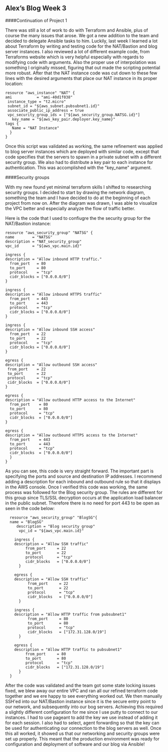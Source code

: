 ## Alex’s Blog Week 3

####Continuation of Project 1

There was still a lot of work to do with Terraform and Ansible, plus of course
the many issues that arose. We got a new addition to the team and decided to
delegate Ansible tasks to him. Luckily, last week I learned a lot about Terraform
by writing and testing code for the NAT/Bastion and blog server instances. I also
reviewed a lot of different example code, from Terraforms website which is very
helpful especially with regards to modifying code with arguments. Also the
proper use of interpolation was
something I originally missed, figuring that out made the scripting potential
more robust. After that the NAT instance code was cut down to these few lines
with the desired arguments that place our NAT instance in its proper location:

    resource "aws_instance" "NAT" {
    ami           = "ami-40d1f038"
     instance_type = "t2.micro"
     subnet_id = "${aws_subnet.pubsubnet1.id}"
     associate_public_ip_address = true
     vpc_security_group_ids = ["${aws_security_group.NATSG.id}"]
	   key_name = "${aws_key_pair.deployer.key_name}"
    tags {
       Name = "NAT Instance"
      }
    }

Once this script was validated as working, the same refinement was applied to
blog server instances which are deployed with similar code, except that code
specifies that the servers to spawn in a private subnet with a different security
group. We also had to distribute a key pair to each instance for authentication.
This was accomplished with the "key_name" argument.

####Security groups

With my new found yet minimal terraform skills I shifted to researching security
groups. I decided to start by drawing the network diagram, something the team
and I have decided to  do at the beginning of each project from now on. After
the diagram was drawn, I was able to visualize the VPC better and especially
analyze the flow of traffic better.

Here is the code that I used to confiugre the the security group for the
NAT/Bastion instance:

    resource "aws_security_group" "NATSG" {
    name        = "NATSG"
    description = "NAT_security_group"
    vpc_id      = "${aws_vpc.main.id}"

    ingress {
    description = "Allow inbound HTTP traffic."
      from_port   = 80
      to_port     = 80
      protocol    = "tcp"
      cidr_blocks = ["0.0.0.0/0"]
    }

    ingress {
    description = "Allow inbound HTTPS traffic"
      from_port   = 443
      to_port     = 443
      protocol    = "tcp"
      cidr_blocks = ["0.0.0.0/0"]
    }

    ingress {
    description = "Allow inbound SSH access"
      from_port   = 22
      to_port     = 22
      protocol    = "tcp"
      cidr_blocks = ["0.0.0.0/0"]
    }

    egress {
    description = "Allow outbound SSH access"
     from_port    = 22
     to_port      = 22
     protocol     = "tcp"
     cidr_blocks  = ["0.0.0.0/0"]
    }

    egress {
    description = "Allow outbound HTTP access to the Internet"
      from_port    = 80
      to_port      = 80
      protocol     = "tcp"
      cidr_blocks  = ["0.0.0.0/0"]
    }

    egress {
    description = "Allow outbound HTTPS access to the Internet"
      from_port    = 443
      to_port      = 443
      protocol     = "tcp"
      cidr_blocks  = ["0.0.0.0/0"]
      }
    }

As you can see, this code is very straight forward. The important part is
specifying the ports and source and destination IP addresses. I recommend
adding a description for each inbound and outbound rule so that it displays in
the AWS console.
Once I verified this code was working, the same process was followed for the
Blog security group. The rules are different for this group since TLS/SSL
decryption occurs at the application load balancer in the public subnet.
Therefore there is no need for port 443 to be open as seen in the code below:

      resource "aws_security_group" "BlogSG"{
      name = "BlogSG"
	     description = "Blog security group"
	      vpc_id = "${aws_vpc.main.id}"

        ingress {
        description = "Allow SSH traffic"
		     from_port     = 22
		     to_port       = 22
		     protocol      = "tcp"
		     cidr_blocks   = ["0.0.0.0/0"]
	      }

        egress {
        description = "Allow SSH traffic"
		      from_port     = 22
		      to_port       = 22
		      protocol      = "tcp"
		      cidr_blocks   = ["0.0.0.0/0"]
	      }

        ingress {
        description = "Allow HTTP traffic from pubsubnet1"
		      from_port     = 80
		      to_port       = 80
		      protocol      = "tcp"
		      cidr_blocks   = ["172.31.128.0/19"]
	      }

        egress {
        description = "Allow HTTP traffic to pubsubnet1"
		     from_port     = 80
		     to_port       = 80
		     protocol      = "tcp"
		     cidr_blocks   = ["172.31.128.0/19"]
	      }
      }

After the code was validated and the team got some state locking issues fixed,
we blew away our entire VPC and ran all our refined terraform code together and
we ere happy to see everything worked out. We then manually SSH'ed into our
NAT/Bastion instance since it is the secure entry point to our network, and
subsequently into our bog servers. Achieving this required a slightly different
configuration for me since I use putty to connect to our instances. I had to use
pageant to add the key we use instead of adding it for each session. I also had
to select, agent forwarding so that the key can be used for authenticating our
connection to the blog servers as well. Once this all worked, it showed us that
our networking and security groups were set up properly. This meant that the
production environment was ready for configuration and deployment of software
and our blog via Ansible!
